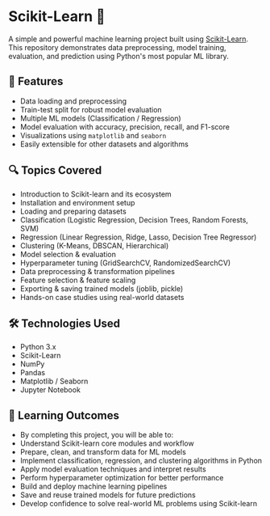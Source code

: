 # Scikit-Learn 🚀

A simple and powerful machine learning project built using [Scikit-Learn](https://scikit-learn.org/).  
This repository demonstrates data preprocessing, model training, evaluation, and prediction using Python's most popular ML library.


## 📌 Features
- Data loading and preprocessing
- Train-test split for robust model evaluation
- Multiple ML models (Classification / Regression)
- Model evaluation with accuracy, precision, recall, and F1-score
- Visualizations using `matplotlib` and `seaborn`
- Easily extensible for other datasets and algorithms


## 🔍 Topics Covered
- Introduction to Scikit-learn and its ecosystem
- Installation and environment setup
- Loading and preparing datasets
- Classification (Logistic Regression, Decision Trees, Random Forests, SVM)
- Regression (Linear Regression, Ridge, Lasso, Decision Tree Regressor)
- Clustering (K-Means, DBSCAN, Hierarchical)
- Model selection & evaluation
- Hyperparameter tuning (GridSearchCV, RandomizedSearchCV)
- Data preprocessing & transformation pipelines
- Feature selection & feature scaling
- Exporting & saving trained models (joblib, pickle)
- Hands-on case studies using real-world datasets
  

 ##  🛠️ Technologies Used
 
- Python 3.x
- Scikit-Learn
- NumPy
- Pandas
- Matplotlib / Seaborn
- Jupyter Notebook

## 🎯 Learning Outcomes
- By completing this project, you will be able to:
- Understand Scikit-learn core modules and workflow
- Prepare, clean, and transform data for ML models
- Implement classification, regression, and clustering algorithms in Python
- Apply model evaluation techniques and interpret results
- Perform hyperparameter optimization for better performance
- Build and deploy machine learning pipelines
- Save and reuse trained models for future predictions
- Develop confidence to solve real-world ML problems using Scikit-learn
